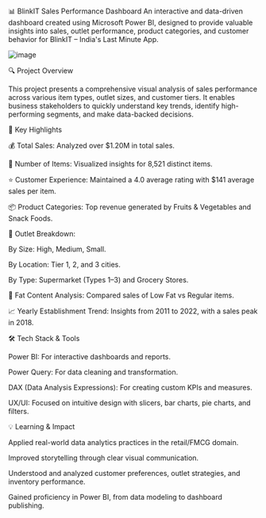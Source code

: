 📊 BlinkIT Sales Performance Dashboard
An interactive and data-driven dashboard created using Microsoft Power BI, designed to provide valuable insights into sales, outlet performance, product categories, and customer behavior for BlinkIT – India's Last Minute App.

![image](https://github.com/user-attachments/assets/6cf7d5ac-04f0-41b9-8494-07c2d35b6176)

🔍 Project Overview

This project presents a comprehensive visual analysis of sales performance across various item types, outlet sizes, and customer tiers. It enables business stakeholders to quickly understand key trends, identify high-performing segments, and make data-backed decisions.

🚀 Key Highlights

💰 Total Sales: Analyzed over $1.20M in total sales.

🛒 Number of Items: Visualized insights for 8,521 distinct items.

⭐ Customer Experience: Maintained a 4.0 average rating with $141 average sales per item.

📦 Product Categories: Top revenue generated by Fruits & Vegetables and Snack Foods.

🏬 Outlet Breakdown:

By Size: High, Medium, Small.

By Location: Tier 1, 2, and 3 cities.

By Type: Supermarket (Types 1–3) and Grocery Stores.

🧈 Fat Content Analysis: Compared sales of Low Fat vs Regular items.

📈 Yearly Establishment Trend: Insights from 2011 to 2022, with a sales peak in 2018.

🛠 Tech Stack & Tools

Power BI: For interactive dashboards and reports.

Power Query: For data cleaning and transformation.

DAX (Data Analysis Expressions): For creating custom KPIs and measures.

UX/UI: Focused on intuitive design with slicers, bar charts, pie charts, and filters.

💡 Learning & Impact

Applied real-world data analytics practices in the retail/FMCG domain.

Improved storytelling through clear visual communication.

Understood and analyzed customer preferences, outlet strategies, and inventory performance.

Gained proficiency in Power BI, from data modeling to dashboard publishing.
